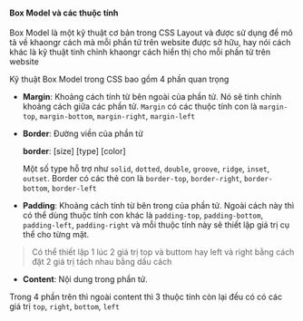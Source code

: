 #### Box Model và các thuộc tính

Box Model là một kỹ thuật cơ bản trong CSS Layout và được sử dụng để mô tả về khaongr cách mà mỗi phần tử trên website  được sở hữu, hay nói cách khác là kỹ thuật tinh chỉnh khaongr cách hiển thị cho mỗi phần tử trên website

Kỹ thuật Box Model trong CSS bao gồm 4 phần quan trọng

- __Margin__: Khoảng cách tính từ bên ngoài của phần tử. Nó sẽ tinh chỉnh khoảng cách giữa các phần tử. `Margin` có các thuộc tính con là `margin-top`, `margin-bottom`, `margin-right`, `margin-left`

- __Border__: Đường viền của phần tử

	__border__: [size]  [type]  [color]

	Một số type hỗ trợ như `solid`, `dotted`, `double`, `groove`, `ridge`, `inset`, `outset`. Border có các thẻ con là `border-top`, `border-right`, `border-bottom`, `border-left`

- __Padding__: Khoảng cách tính từ bên trong của phần tử. Ngoài cách này thì có thể dùng thuộc tính con khác là `padding-top`, `padding-bottom`, `padding-left`, `padding-right` và mỗi thuộc tính này sẽ thiết lập giá trị cụ thể cho từng mặt.

> Có thể thiết lập 1 lúc 2 giá trị top và buttom hay left và right bằng cách đặt 2 giá trị tách nhau bằng dấu cách

- __Content__: Nội dung trong phần tử. 

Trong 4 phần trên thì ngoài content thì 3 thuộc tính còn lại đều có có các giá trị `top`, `right`, `bottom`, `left`